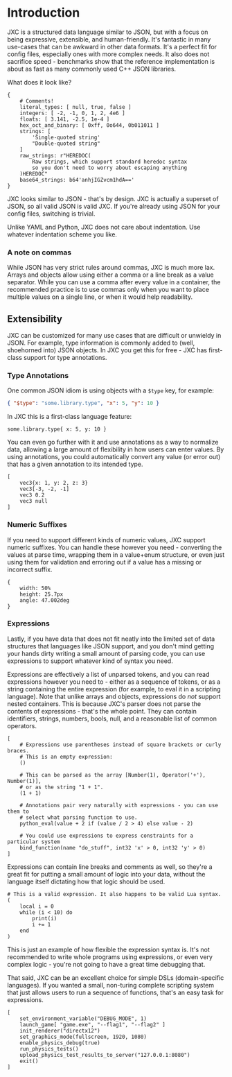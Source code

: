 # Introduction

JXC is a structured data language similar to JSON, but with a focus on being expressive, extensible, and human-friendly. It's fantastic in many use-cases that can be awkward in other data formats. It's a perfect fit for config files, especially ones with more complex needs. It also does not sacrifice speed - benchmarks show that the reference implementation is about as fast as many commonly used C++ JSON libraries.

What does it look like?

```jxc
{
    # Comments!
    literal_types: [ null, true, false ]
    integers: [ -2, -1, 0, 1, 2, 4e6 ]
    floats: [ 3.141, -2.5, 1e-4 ]
    hex_oct_and_binary: [ 0xff, 0o644, 0b011011 ]
    strings: [
        'Single-quoted string'
        "Double-quoted string"
    ]
    raw_strings: r"HEREDOC(
        Raw strings, which support standard heredoc syntax
        so you don't need to worry about escaping anything
    )HEREDOC"
    base64_strings: b64'anhjIGZvcm1hdA=='
}
```

JXC looks similar to JSON - that's by design. JXC is actually a superset of JSON, so all valid JSON is valid JXC. If you're already using JSON for your config files, switching is trivial.

Unlike YAML and Python, JXC does not care about indentation. Use whatever indentation scheme you like.

### A note on commas
While JSON has very strict rules around commas, JXC is much more lax. Arrays and objects allow using either a comma or a line break as a value separator. While you can use a comma after every value in a container, the recommended practice is to use commas only when you want to place multiple values on a single line, or when it would help readability.

## Extensibility
JXC can be customized for many use cases that are difficult or unwieldy in JSON. For example, type information is commonly added to (well, shoehorned into) JSON objects. In JXC you get this for free - JXC has first-class support for type annotations.

### Type Annotations
One common JSON idiom is using objects with a `$type` key, for example:
```json
{ "$type": "some.library.type", "x": 5, "y": 10 }
```

In JXC this is a first-class language feature:
```jxc
some.library.type{ x: 5, y: 10 }
```

You can even go further with it and use annotations as a way to normalize data, allowing a large amount of flexibility in how users can enter values. By using annotations, you could automatically convert any value (or error out) that has a given annotation to its intended type.

```jxc
[
    vec3{x: 1, y: 2, z: 3}
    vec3[-3, -2, -1]
    vec3 0.2
    vec3 null
]
```

### Numeric Suffixes
If you need to support different kinds of numeric values, JXC support numeric suffixes. You can handle these however you need - converting the values at parse time, wrapping them in a value+enum structure, or even just using them for validation and erroring out if a value has a missing or incorrect suffix.

```jxc
{
    width: 50%
    height: 25.7px
    angle: 47.002deg
}
```

### Expressions

Lastly, if you have data that does not fit neatly into the limited set of data structures that languages like JSON support, and you don't mind getting your hands dirty writing a small amount of parsing code, you can use expressions to support whatever kind of syntax you need.

Expressions are effectively a list of unparsed tokens, and you can read expressions however you need to - either as a sequence of tokens, or as a string containing the entire expression (for example, to eval it in a scripting language). Note that unlike arrays and objects, expressions do *not* support nested containers. This is because JXC's parser does not parse the contents of expressions - that's the whole point. They can contain identifiers, strings, numbers, bools, null, and a reasonable list of common operators.

```jxc
[
    # Expressions use parentheses instead of square brackets or curly braces.
    # This is an empty expression:
    ()

    # This can be parsed as the array [Number(1), Operator('+'), Number(1)],
    # or as the string "1 + 1".
    (1 + 1)

    # Annotations pair very naturally with expressions - you can use them to
    # select what parsing function to use.
    python_eval(value + 2 if (value / 2 > 4) else value - 2)

    # You could use expressions to express constraints for a particular system
    bind_function(name "do_stuff", int32 'x' > 0, int32 'y' > 0)
]
```

Expressions can contain line breaks and comments as well, so they're a great fit for putting a small amount of logic into your data, without the language itself dictating how that logic should be used.

```jxc
# This is a valid expression. It also happens to be valid Lua syntax.
(
    local i = 0
    while (i < 10) do
        print(i)
        i += 1
    end
)
```

This is just an example of how flexible the expression syntax is. It's not recommended to write whole programs using expressions, or even very complex logic - you're not going to have a great time debugging that.

That said, JXC can be an excellent choice for simple DSLs (domain-specific languages). If you wanted a small, non-turing complete scripting system that just allows users to run a sequence of functions, that's an easy task for expressions.
```jxc
[
    set_environment_variable("DEBUG_MODE", 1)
    launch_game[ "game.exe", "--flag1", "--flag2" ]
    init_renderer("directx12")
    set_graphics_mode(fullscreen, 1920, 1080)
    enable_physics_debug(true)
    run_physics_tests()
    upload_physics_test_results_to_server("127.0.0.1:8080")
    exit()
]
```
